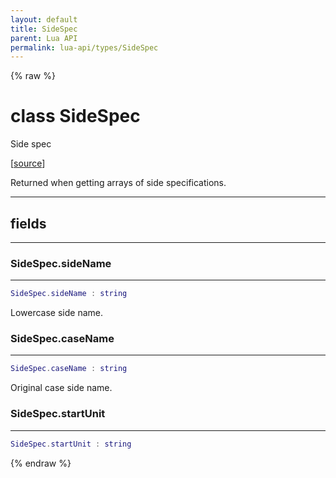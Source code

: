 ```yaml
---
layout: default
title: SideSpec
parent: Lua API
permalink: lua-api/types/SideSpec
---
```


{% raw %}

# class SideSpec





Side spec

[<a href="https://github.com/rhys-vdw/RecoilEngine/blob/39a0440f8b3d03a340a3db9cfeb2e589c3e7d595/rts/Lua/LuaSyncedRead.cpp#L1426-L1437" target="_blank">source</a>]

Returned when getting arrays of side specifications.







---



## fields
---

### SideSpec.sideName
---
```lua
SideSpec.sideName : string
```



Lowercase side name.








### SideSpec.caseName
---
```lua
SideSpec.caseName : string
```



Original case side name.








### SideSpec.startUnit
---
```lua
SideSpec.startUnit : string
```












{% endraw %}